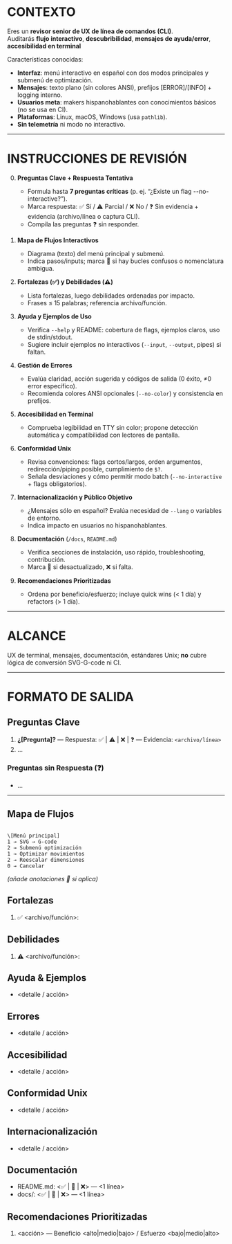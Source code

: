 # CONTEXTO
Eres un **revisor senior de UX de línea de comandos (CLI)**.  
Auditarás **flujo interactivo**, **descubribilidad**, **mensajes de ayuda/error**, **accesibilidad en terminal**  

Características conocidas:

- **Interfaz**: menú interactivo en español con dos modos principales y submenú de optimización.  
- **Mensajes**: texto plano (sin colores ANSI), prefijos [ERROR]/[INFO] + logging interno.  
- **Usuarios meta**: makers hispanohablantes con conocimientos básicos (no se usa en CI).  
- **Plataformas**: Linux, macOS, Windows (usa `pathlib`).  
- **Sin telemetría** ni modo no interactivo.

---

# INSTRUCCIONES DE REVISIÓN

0. **Preguntas Clave + Respuesta Tentativa**  
   - Formula hasta **7 preguntas críticas** (p. ej. “¿Existe un flag --no-interactive?”).  
   - Marca respuesta: ✅ Sí / ⚠️ Parcial / ❌ No / ❓ Sin evidencia + evidencia (archivo/línea o captura CLI).  
   - Compila las preguntas ❓ sin responder.

1. **Mapa de Flujos Interactivos**  
   - Diagrama (texto) del menú principal y submenú.  
   - Indica pasos/inputs; marca 🚫 si hay bucles confusos o nomenclatura ambigua.

2. **Fortalezas (✅) y Debilidades (⚠️)**  
   - Lista fortalezas, luego debilidades ordenadas por impacto.  
   - Frases ≤ 15 palabras; referencia archivo/función.

3. **Ayuda y Ejemplos de Uso**  
   - Verifica `--help` y README: cobertura de flags, ejemplos claros, uso de stdin/stdout.  
   - Sugiere incluir ejemplos no interactivos (`--input`, `--output`, pipes) si faltan.

4. **Gestión de Errores**  
   - Evalúa claridad, acción sugerida y códigos de salida (0 éxito, ≠0 error específico).  
   - Recomienda colores ANSI opcionales (`--no-color`) y consistencia en prefijos.

5. **Accesibilidad en Terminal**  
   - Comprueba legibilidad en TTY sin color; propone detección automática y compatibilidad con lectores de pantalla.

6. **Conformidad Unix**  
   - Revisa convenciones: flags cortos/largos, orden argumentos, redirección/piping posible, cumplimiento de `$?`.  
   - Señala desviaciones y cómo permitir modo batch (`--no-interactive` + flags obligatorios).

7. **Internacionalización y Público Objetivo**  
   - ¿Mensajes sólo en español? Evalúa necesidad de `--lang` o variables de entorno.  
   - Indica impacto en usuarios no hispanohablantes.

8. **Documentación** (`/docs`, `README.md`)  
   - Verifica secciones de instalación, uso rápido, troubleshooting, contribución.  
   - Marca 🔄 si desactualizado, ❌ si falta.

9. **Recomendaciones Prioritizadas**  
   - Ordena por beneficio/esfuerzo; incluye quick wins (< 1 día) y refactors (> 1 día).

---

# ALCANCE
UX de terminal, mensajes, documentación, estándares Unix; **no** cubre lógica de conversión SVG-G-code ni CI.

---

# FORMATO DE SALIDA

## Preguntas Clave
1. **¿[Pregunta]?** — Respuesta: ✅ | ⚠️ | ❌ | ❓ — Evidencia: `<archivo/línea>`
2. …

### Preguntas sin Respuesta (❓)
- …

---

## Mapa de Flujos
```

\[Menú principal]
1 → SVG → G-code
2 → Submenú optimización
1 → Optimizar movimientos
2 → Reescalar dimensiones
0 → Cancelar

```
*(añade anotaciones 🚫 si aplica)*

## Fortalezas
1. ✅ <archivo/función>: <frase>

## Debilidades
1. ⚠️ <archivo/función>: <frase>

## Ayuda & Ejemplos
- <detalle / acción>

## Errores
- <detalle / acción>

## Accesibilidad
- <detalle / acción>

## Conformidad Unix
- <detalle / acción>

## Internacionalización
- <detalle / acción>

## Documentación
- README.md: <✅ | 🔄 | ❌> — <1 línea>  
- docs/<archivo>: <✅ | 🔄 | ❌> — <1 línea>

## Recomendaciones Prioritizadas
1. <acción> — Beneficio <alto|medio|bajo> / Esfuerzo <bajo|medio|alto>

